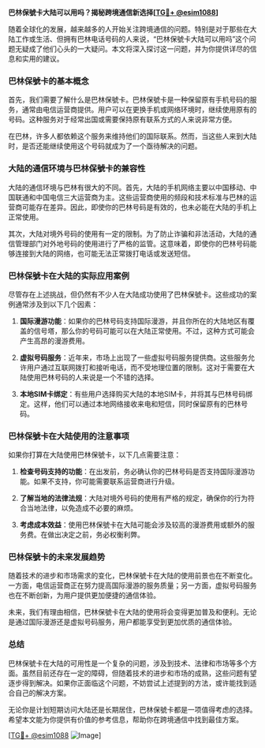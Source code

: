 **巴林保號卡大陆可以用吗？揭秘跨境通信新选择[[TG💪+ @esim1088](https://t.me/s/esim1088)]**

随着全球化的发展，越来越多的人开始关注跨境通信的问题。特别是对于那些在大陆工作或生活、但拥有巴林电话号码的人来说，“巴林保號卡大陆可以用吗”这个问题无疑成了他们心头的一大疑问。本文将深入探讨这一问题，并为你提供详尽的信息和实用的建议。

### 巴林保號卡的基本概念

首先，我们需要了解什么是巴林保號卡。巴林保號卡是一种保留原有手机号码的服务，通常由电信运营商提供。用户可以在更换手机或网络环境时，继续使用原有的号码。这种服务对于经常出国或需要保持原有联系方式的人来说非常方便。

在巴林，许多人都依赖这个服务来维持他们的国际联系。然而，当这些人来到大陆时，是否还能继续使用这个号码就成为了一个亟待解决的问题。

### 大陆的通信环境与巴林保號卡的兼容性

大陆的通信环境与巴林有很大的不同。首先，大陆的手机网络主要以中国移动、中国联通和中国电信三大运营商为主。这些运营商使用的频段和技术标准与巴林的运营商可能存在差异。因此，即使你的巴林号码是有效的，也未必能在大陆的手机上正常使用。

其次，大陆对境外号码的使用有一定的限制。为了防止诈骗和非法活动，大陆的通信管理部门对外地号码的使用进行了严格的监管。这意味着，即使你的巴林号码能够连接到大陆的网络，也可能无法正常拨打电话或发送短信。

### 巴林保號卡在大陆的实际应用案例

尽管存在上述挑战，但仍然有不少人在大陆成功使用了巴林保號卡。这些成功的案例通常涉及到以下几个因素：

1. **国际漫游功能**：如果你的巴林号码支持国际漫游，并且你所在的大陆地区有覆盖的信号塔，那么你的号码可能可以在大陆正常使用。不过，这种方式可能会产生高昂的漫游费用。

2. **虚拟号码服务**：近年来，市场上出现了一些虚拟号码服务提供商。这些服务允许用户通过互联网拨打和接听电话，而不受地理位置的限制。这对于需要在大陆使用巴林号码的人来说是一个不错的选择。

3. **本地SIM卡绑定**：有些用户选择购买大陆的本地SIM卡，并将其与巴林号码绑定。这样，他们可以通过本地网络接收来电和短信，同时保留原有的巴林号码。

### 巴林保號卡在大陆使用的注意事项

如果你打算在大陆使用巴林保號卡，以下几点需要注意：

1. **检查号码支持的功能**：在出发前，务必确认你的巴林号码是否支持国际漫游功能。如果不支持，你可能需要联系运营商进行升级。

2. **了解当地的法律法规**：大陆对境外号码的使用有严格的规定，确保你的行为符合当地法律，以免造成不必要的麻烦。

3. **考虑成本效益**：使用巴林保號卡在大陆可能会涉及较高的漫游费用或额外的服务费。在做出决定之前，务必权衡利弊。

### 巴林保號卡的未来发展趋势

随着技术的进步和市场需求的变化，巴林保號卡在大陆的使用前景也在不断变化。一方面，电信运营商正在努力提高国际漫游的服务质量；另一方面，虚拟号码服务也在不断创新，为用户提供更加便捷的通信体验。

未来，我们有理由相信，巴林保號卡在大陆的使用将会变得更加普及和便利。无论是通过国际漫游还是虚拟号码服务，用户都能享受到更加优质的通信体验。

### 总结

巴林保號卡在大陆的可用性是一个复杂的问题，涉及到技术、法律和市场等多个方面。虽然目前还存在一定的障碍，但随着技术的进步和市场的成熟，这些问题有望逐步得到解决。如果你正面临这个问题，不妨尝试上述提到的方法，或许能找到适合自己的解决方案。

无论你是计划短期访问大陆还是长期居住，巴林保號卡都是一项值得考虑的选择。希望本文能为你提供有价值的参考信息，帮助你在跨境通信中找到最佳方案。

[[TG💪+ @esim1088](https://t.me/s/esim1088) ![Image](https://i.postimg.cc/4NQfJmqS/Snipaste-2025-05-13-00-14-12.png)]